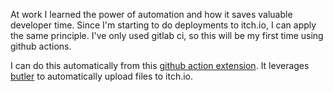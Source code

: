 At work I learned the power of automation and how it saves valuable developer time. Since I'm starting to do deployments to itch.io, I can apply the same principle. I've only used gitlab ci, so this will be my first time using github actions.

I can do this automatically from this [github action extension](https://github.com/KikimoraGames/itch-publish). It leverages [butler](https://itch.io/docs/butler/) to automatically upload files to itch.io.
